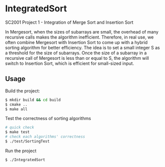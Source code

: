 # IntegratedSort
SC2001 Project 1 - Integration of Merge Sort and Insertion Sort

In Mergesort, when the sizes of subarrays are small, the overhead of many recursive
calls makes the algorithm inefficient. Therefore, in real use, we often combine
Mergesort with Insertion Sort to come up with a hybrid sorting algorithm for better
efficiency. The idea is to set a small integer S as a threshold for the size of subarrays.
Once the size of a subarray in a recursive call of Mergesort is less than or equal to S,
the algorithm will switch to Insertion Sort, which is efficient for small-sized input.

## Usage
Build the project: 
``` bash
$ mkdir build && cd build
$ cmake ..
$ make all
```
Test the correctness of sorting algorithms
``` bash
# quick check
$ make test
# check each algorithms' correctness
$ ./test/SortingTest
``` 
Run the project
``` bash
$ ./IntegratedSort
```